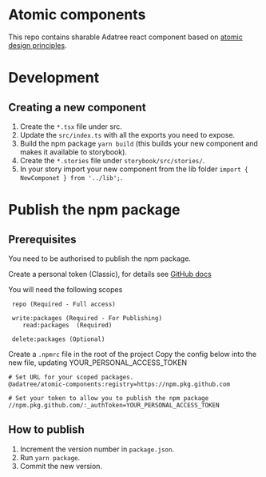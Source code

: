# Atomic components

This repo contains sharable Adatree react component based on [atomic design principles](https://bradfrost.com/blog/post/atomic-web-design/).

# Development

## Creating a new component

1. Create the `*.tsx` file under src.
2. Update the `src/index.ts` with all the exports you need to expose.
3. Build the npm package `yarn build` (this builds your new component and makes it available to storybook).
4. Create the `*.stories` file under `storybook/src/stories/`.
5. In your story import your new component from the lib folder `import { NewComponet } from '../lib';`.

# Publish the npm package

## Prerequisites

You need to be authorised to publish the npm package.

Create a personal token (Classic), for details see [GitHub docs](https://docs.github.com/en/authentication/keeping-your-account-and-data-secure/creating-a-personal-access-token)

You will need the following scopes

```
 repo (Required - Full access)

 write:packages (Required - For Publishing)
    read:packages  (Required)

 delete:packages (Optional)
```

Create a `.npmrc` file in the root of the project
Copy the config below into the new file, updating YOUR_PERSONAL_ACCESS_TOKEN

```
# Set URL for your scoped packages.
@adatree/atomic-components:registry=https://npm.pkg.github.com

# Set your token to allow you to publish the npm package
//npm.pkg.github.com/:_authToken=YOUR_PERSONAL_ACCESS_TOKEN
```

## How to publish

1. Increment the version number in `package.json`.
2. Run `yarn package`.
3. Commit the new version.
